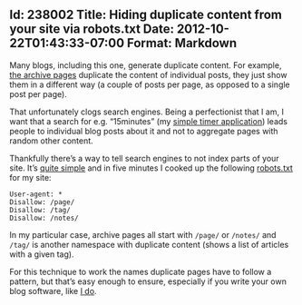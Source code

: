 Id: 238002
Title: Hiding duplicate content from your site via robots.txt
Date: 2012-10-22T01:43:33-07:00
Format: Markdown
--------------
Many blogs, including this one, generate duplicate content. For example,
[the archive pages](http://blog.kowalczyk.info/blog) duplicate the
content of individual posts, they just show them in a different way (a
couple of posts per page, as opposed to a single post per page).

That unfortunately clogs search engines. Being a perfectionist that I
am, I want that a search for e.g. “15minutes” (my [simple timer
application](/software/15minutes/)) leads people to individual blog
posts about it and not to aggregate pages with random other content.

Thankfully there’s a way to tell search engines to not index parts of
your site. It’s [quite
simple](http://www.javascriptkit.com/howto/robots.shtml) and in five
minutes I cooked up the following [robots.txt](/robots.txt) for my
site:

```
User-agent: *
Disallow: /page/
Disallow: /tag/
Disallow: /notes/
```

In my particular case, archive pages all start with `/page/` or
`/notes/` and `/tag/` is another namespace with duplicate content (shows
a list of articles with a given tag).

For this technique to work the names duplicate pages have to follow a
pattern, but that’s easy enough to ensure, especially if you write your
own blog software, like [I do](http://github.com/kjk/web-blog).
